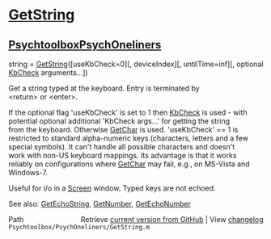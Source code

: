 # [GetString](GetString)
## [Psychtoolbox](Psychtoolbox)[PsychOneliners](PsychOneliners)

string = [GetString](GetString)([useKbCheck=0][, deviceIndex][, untilTime=inf][, optional [KbCheck](KbCheck) arguments...])  
  
Get a string typed at the keyboard. Entry is terminated by   
<return\> or <enter\>.  
  
If the optional flag 'useKbCheck' is set to 1 then [KbCheck](KbCheck) is used - with  
potential optional additional 'KbCheck args...' for getting the string  
from the keyboard. Otherwise [GetChar](GetChar) is used. 'useKbCheck' == 1 is  
restricted to standard alpha-numeric keys (characters, letters and a few  
special symbols). It can't handle all possible characters and doesn't  
work with non-US keyboard mappings. Its advantage is that it works  
reliably on configurations where [GetChar](GetChar) may fail, e.g., on MS-Vista and  
Windows-7.  
  
Useful for i/o in a [Screen](Screen) window. Typed keys are not echoed.  
  
See also: [GetEchoString](GetEchoString), [GetNumber](GetNumber), [GetEchoNumber](GetEchoNumber)  
  




<div class="code_header" style="text-align:right;">
  <span style="float:left;">Path&nbsp;&nbsp;</span> <span class="counter">Retrieve <a href=
  "https://raw.github.com/Psychtoolbox-3/Psychtoolbox-3/beta/Psychtoolbox/PsychOneliners/GetString.m">current version from GitHub</a> | View <a href=
  "https://github.com/Psychtoolbox-3/Psychtoolbox-3/commits/beta/Psychtoolbox/PsychOneliners/GetString.m">changelog</a></span>
</div>
<div class="code">
  <code>Psychtoolbox/PsychOneliners/GetString.m</code>
</div>


